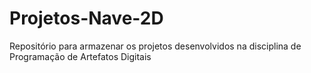 # Projetos-Nave-2D
Repositório para armazenar os projetos desenvolvidos na disciplina de Programação de Artefatos Digitais
